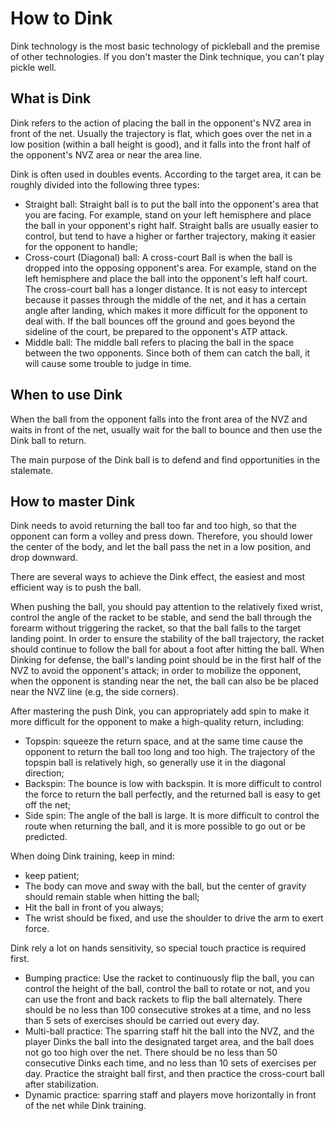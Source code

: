 # How to Dink

Dink technology is the most basic technology of pickleball and the premise of other technologies. If you don't master the Dink technique, you can't play pickle well.

## What is Dink

Dink refers to the action of placing the ball in the opponent's NVZ area in front of the net. Usually the trajectory is flat, which goes over the net in a low position (within a ball height is good), and it falls into the front half of the opponent's NVZ area or near the area line.

Dink is often used in doubles events. According to the target area, it can be roughly divided into the following three types:

* Straight ball: Straight ball is to put the ball into the opponent's area that you are facing. For example, stand on your left hemisphere and place the ball in your opponent's right half. Straight balls are usually easier to control, but tend to have a higher or farther trajectory, making it easier for the opponent to handle;
* Cross-court (Diagonal) ball: A cross-court Ball is when the ball is dropped into the opposing opponent's area. For example, stand on the left hemisphere and place the ball into the opponent's left half court. The cross-court ball has a longer distance. It is not easy to intercept because it passes through the middle of the net, and it has a certain angle after landing, which makes it more difficult for the opponent to deal with. If the ball bounces off the ground and goes beyond the sideline of the court, be prepared to the opponent's ATP attack.
* Middle ball: The middle ball refers to placing the ball in the space between the two opponents. Since both of them can catch the ball, it will cause some trouble to judge in time.

## When to use Dink

When the ball from the opponent falls into the front area of ​​the NVZ and waits in front of the net, usually wait for the ball to bounce and then use the Dink ball to return.

The main purpose of the Dink ball is to defend and find opportunities in the stalemate.

## How to master Dink

Dink needs to avoid returning the ball too far and too high, so that the opponent can form a volley and press down. Therefore, you should lower the center of the body, and let the ball pass the net in a low position, and drop downward.

There are several ways to achieve the Dink effect, the easiest and most efficient way is to push the ball.

When pushing the ball, you should pay attention to the relatively fixed wrist, control the angle of the racket to be stable, and send the ball through the forearm without triggering the racket, so that the ball falls to the target landing point. In order to ensure the stability of the ball trajectory, the racket should continue to follow the ball for about a foot after hitting the ball. When Dinking for defense, the ball's landing point should be in the first half of the NVZ to avoid the opponent's attack; in order to mobilize the opponent, when the opponent is standing near the net, the ball can also be be placed near the NVZ line (e.g, the side corners).

After mastering the push Dink, you can appropriately add spin to make it more difficult for the opponent to make a high-quality return, including:

* Topspin: squeeze the return space, and at the same time cause the opponent to return the ball too long and too high. The trajectory of the topspin ball is relatively high, so generally use it in the diagonal direction;
* Backspin: The bounce is low with backspin. It is more difficult to control the force to return the ball perfectly, and the returned ball is easy to get off the net;
* Side spin: The angle of the ball is large. It is more difficult to control the route when returning the ball, and it is more possible to go out or be predicted.

When doing Dink training, keep in mind:

* keep patient;
* The body can move and sway with the ball, but the center of gravity should remain stable when hitting the ball;
* Hit the ball in front of you always;
* The wrist should be fixed, and use the shoulder to drive the arm to exert force.

Dink rely a lot on hands sensitivity, so special touch practice is required first.

* Bumping practice: Use the racket to continuously flip the ball, you can control the height of the ball, control the ball to rotate or not, and you can use the front and back rackets to flip the ball alternately. There should be no less than 100 consecutive strokes at a time, and no less than 5 sets of exercises should be carried out every day.
* Multi-ball practice: The sparring staff hit the ball into the NVZ, and the player Dinks the ball into the designated target area, and the ball does not go too high over the net. There should be no less than 50 consecutive Dinks each time, and no less than 10 sets of exercises per day. Practice the straight ball first, and then practice the cross-court ball after stabilization.
* Dynamic practice: sparring staff and players move horizontally in front of the net while Dink training.